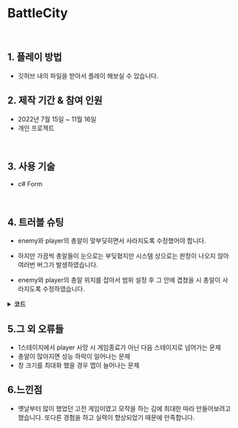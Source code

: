 # BattleCity

</br>

## 1. 플레이 방법
- 깃허브 내의 파일을 받아서 플레이 해보실 수 있습니다.

## 2. 제작 기간 & 참여 인원
- 2022년 7월 15일 ~ 11월 16일
- 개인 프로젝트

</br>

## 3. 사용 기술
  - c# Form

</br>

## 4. 트러블 슈팅
  - enemy와 player의 총알이 맞부딪히면서 사라지도록 수정했어야 합니다.
  
  - 하지만 가끔씩 총알들이 눈으로는 부딪혔지만 시스템 상으로는 판정이 나오지 않아 여러번 버그가 발생하였습니다.

  - enemy와 player의 총알 위치를 잡아서 범위 설정 후 그 안에 겹쳤을 시 총알이 사라지도록 수정하였습니다.

<details>
<summary><b>코드</b></summary>
<div markdown="1">

~~~java
/**
 * 게시물 필터 (Tag Name)
 */
if (enemyTankArray.Count != 0) {
    for (int i = 0; i < enemyTankArray.Count; i++) {
        if (enemyTankArray[i].X - 17 < playerBulletPos.X && enemyTankArray[i].X + 17 > playerBulletPos.X &&
            enemyTankArray[i].Y - 17 < playerBulletPos.Y && enemyTankArray[i].Y + 17 > playerBulletPos.Y && enemyTankArray[i].isSpawn) {
            EnemyLifeCount--;
            BoomEffectNum.Add(1);
            BoomEffectPos.Add(new Point(playerBulletPos.X, playerBulletPos.Y));
            enemyBoomEffectNum.Add(1);
            enemyBoomEffectPos.Add(new Point(enemyTankArray[i].X, enemyTankArray[i].Y));
            enemyTankArray.RemoveAt(i);
            i--;
            playerBulletDir = -1;
        }
    }
}
~~~

</div>
</details>

## 5.그 외 오류들
  - 1스테이지에서 player 사망 시 게임종료가 아닌 다음 스테이지로 넘어가는 문제
  - 총알이 많아지면 성능 하락이 일어나는 문제
  - 창 크기를 최대화 했을 경우 맵이 늘어나는 문제
  
  
## 6.느낀점
- 옛날부터 많이 했었던 고전 게임이였고 모작을 하는 김에 최대한 따라 만들어보려고 했습니다.
   또다른 경험을 하고 실력이 향상되었기 때문에 만족합니다.
